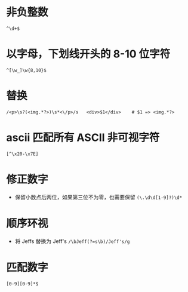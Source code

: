 # 非负整数
```
^\d+$
```

# 以字母，下划线开头的 8-10 位字符
```
^[\w_]\w{8,10}$
```

# 替换
```
/<p>\s?(<img.*?>)\s*<\/p>/s   <div>$1</div>    # $1 => <img.*?>
```

# ascii 匹配所有 ASCII 非可视字符
```
[^\x20-\x7E]
```

# 修正数字
* 保留小数点后两位，如果第三位不为零，也需要保留
`(\.\d\d[1-9]?)\d*`

# 顺序环视
* 将 Jeffs 替换为 Jeff's
`/\bJeff(?=s\b)/Jeff's/g`

# 匹配数字
`[0-9][0-9]*$`
